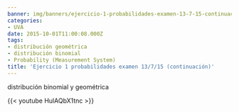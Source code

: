 ```yaml
---
banner: img/banners/ejercicio-1-probabilidades-examen-13-7-15-continuacion.jpg
categories:
- UVA
date: 2015-10-01T11:00:08.000Z
tags:
- distribución geométrica
- distribución binomial
- Probability (Measurement System)
title: 'Ejercicio 1 probabilidades examen 13/7/15 (continuación)'
---
```


distribución binomial y geométrica

{{< youtube HulAQbX1tnc >}}
